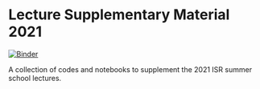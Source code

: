 # Lecture Supplementary Material 2021
[![Binder](https://mybinder.org/badge_logo.svg)](https://mybinder.org/v2/gh/isrsummerschool/lecture_supplements_2021/main)

A collection of codes and notebooks to supplement the 2021 ISR summer school lectures.
